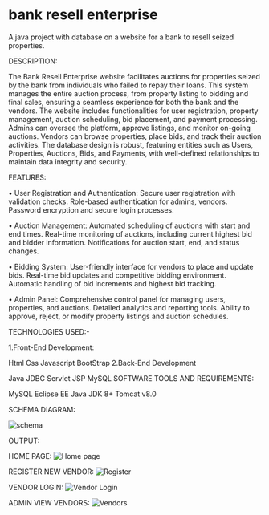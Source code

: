 # bank resell enterprise
 A java project with database on a website for a bank to resell seized properties.


DESCRIPTION:

The Bank Resell Enterprise website facilitates auctions for properties seized by the bank from individuals who failed to repay their loans. This system manages the entire auction process, from property listing to bidding and final sales, ensuring a seamless experience for both the bank and the vendors. The website includes functionalities for user registration, property management, auction scheduling, bid placement, and payment processing. Admins can oversee the platform, approve listings, and monitor on-going auctions. Vendors can browse properties, place bids, and track their auction activities. The database design is robust, featuring entities such as Users, Properties, Auctions, Bids, and Payments, with well-defined relationships to maintain data integrity and security.

FEATURES:

• User Registration and Authentication: Secure user registration with validation checks. Role-based authentication for admins, vendors. Password encryption and secure login processes.

• Auction Management: Automated scheduling of auctions with start and end times. Real-time monitoring of auctions, including current highest bid and bidder information. Notifications for auction start, end, and status changes.

• Bidding System: User-friendly interface for vendors to place and update bids. Real-time bid updates and competitive bidding environment. Automatic handling of bid increments and highest bid tracking.

• Admin Panel: Comprehensive control panel for managing users, properties, and auctions. Detailed analytics and reporting tools. Ability to approve, reject, or modify property listings and auction schedules.

TECHNOLOGIES USED:-

1.Front-End Development:

Html
Css
Javascript
BootStrap
2.Back-End Development

Java
JDBC
Servlet
JSP
MySQL
SOFTWARE TOOLS AND REQUIREMENTS:

MySQL
Eclipse EE
Java JDK 8+
Tomcat v8.0

SCHEMA DIAGRAM:

![schema](https://github.com/user-attachments/assets/4717caf3-c431-4c0e-9281-70a78ad01566)

OUTPUT:

HOME PAGE:
![Home page](https://github.com/user-attachments/assets/7b84f53c-1459-4621-9896-2a14a8c57883)

REGISTER NEW VENDOR:
![Register](https://github.com/user-attachments/assets/96976f5b-a3eb-4945-bc98-138be1d42067)

VENDOR LOGIN:
![Vendor Login](https://github.com/user-attachments/assets/1f93bb29-3042-4a4b-88db-c88b3615aa36)

ADMIN VIEW VENDORS:
![Vendors](https://github.com/user-attachments/assets/086db859-c0a4-4160-98c4-ff5e98f07f14)







